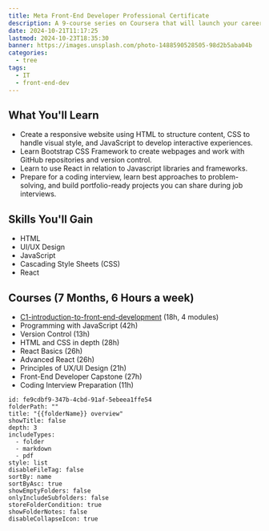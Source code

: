 ```yaml
---
title: Meta Front-End Developer Professional Certificate
description: A 9-course series on Coursera that will launch your career as a front-end developer. Build job-ready skills for an in-demand career and earn a credential from Meta.
date: 2024-10-21T11:17:25
lastmod: 2024-10-23T18:35:30
banner: https://images.unsplash.com/photo-1488590528505-98d2b5aba04b
categories:
  - tree
tags:
  - IT
  - front-end-dev
---
```

## What You'll Learn  
  
- Create a responsive website using HTML to structure content, CSS to handle visual style, and JavaScript to develop interactive experiences.  
- Learn Bootstrap CSS Framework to create webpages and work with GitHub repositories and version control.  
- Learn to use React in relation to Javascript libraries and frameworks.  
- Prepare for a coding interview, learn best approaches to problem-solving, and build portfolio-ready projects you can share during job interviews.  
  
## Skills You'll Gain  
  
- HTML  
- UI/UX Design  
- JavaScript  
- Cascading Style Sheets (CSS)  
- React  
  
## Courses (7 Months, 6 Hours a week)  
  
- [C1-introduction-to-front-end-development](./C1-introduction-to-front-end-development/_index.md) (18h, 4 modules)  
- Programming with JavaScript (42h)  
- Version Control (13h)  
- HTML and CSS in depth (28h)  
- React Basics (26h)  
- Advanced React (26h)  
- Principles of UX/UI Design (21h)  
- Front-End Developer Capstone (27h)  
- Coding Interview Preparation (11h)  
  
```folder-overview  
id: fe9cdbf9-347b-4cbd-91af-5ebeea1ffe54  
folderPath: ""  
title: "{{folderName}} overview"  
showTitle: false  
depth: 3  
includeTypes:  
  - folder  
  - markdown  
  - pdf  
style: list  
disableFileTag: false  
sortBy: name  
sortByAsc: true  
showEmptyFolders: false  
onlyIncludeSubfolders: false  
storeFolderCondition: true  
showFolderNotes: false  
disableCollapseIcon: true  
```  
